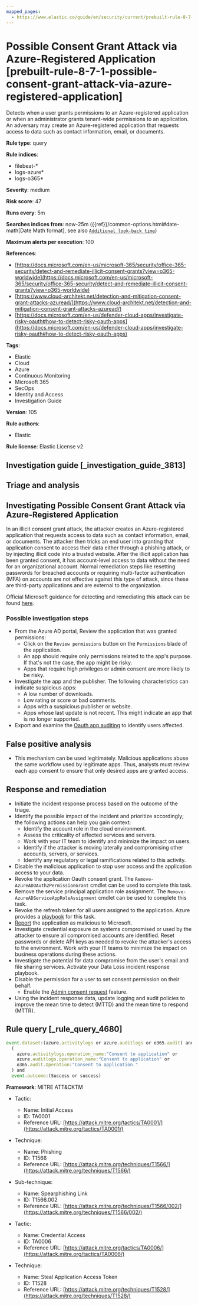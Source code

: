 ```yaml
---
mapped_pages:
  - https://www.elastic.co/guide/en/security/current/prebuilt-rule-8-7-1-possible-consent-grant-attack-via-azure-registered-application.html
---
```


# Possible Consent Grant Attack via Azure-Registered Application [prebuilt-rule-8-7-1-possible-consent-grant-attack-via-azure-registered-application]

Detects when a user grants permissions to an Azure-registered application or when an administrator grants tenant-wide permissions to an application. An adversary may create an Azure-registered application that requests access to data such as contact information, email, or documents.

**Rule type**: query

**Rule indices**:

* filebeat-*
* logs-azure*
* logs-o365*

**Severity**: medium

**Risk score**: 47

**Runs every**: 5m

**Searches indices from**: now-25m ({{ref}}/common-options.html#date-math[Date Math format], see also [`Additional look-back time`](docs-content://solutions/security/detect-and-alert/create-detection-rule.md#rule-schedule))

**Maximum alerts per execution**: 100

**References**:

* [https://docs.microsoft.com/en-us/microsoft-365/security/office-365-security/detect-and-remediate-illicit-consent-grants?view=o365-worldwide](https://docs.microsoft.com/en-us/microsoft-365/security/office-365-security/detect-and-remediate-illicit-consent-grants?view=o365-worldwide)
* [https://www.cloud-architekt.net/detection-and-mitigation-consent-grant-attacks-azuread/](https://www.cloud-architekt.net/detection-and-mitigation-consent-grant-attacks-azuread/)
* [https://docs.microsoft.com/en-us/defender-cloud-apps/investigate-risky-oauth#how-to-detect-risky-oauth-apps](https://docs.microsoft.com/en-us/defender-cloud-apps/investigate-risky-oauth#how-to-detect-risky-oauth-apps)

**Tags**:

* Elastic
* Cloud
* Azure
* Continuous Monitoring
* Microsoft 365
* SecOps
* Identity and Access
* Investigation Guide

**Version**: 105

**Rule authors**:

* Elastic

**Rule license**: Elastic License v2

## Investigation guide [_investigation_guide_3813]

## Triage and analysis

## Investigating Possible Consent Grant Attack via Azure-Registered Application

In an illicit consent grant attack, the attacker creates an Azure-registered application that requests access to data such as contact information, email, or documents. The attacker then tricks an end user into granting that application consent to access their data either through a phishing attack, or by injecting illicit code into a trusted website. After the illicit application has been granted consent, it has account-level access to data without the need for an organizational account. Normal remediation steps like resetting passwords for breached accounts or requiring multi-factor authentication (MFA) on accounts are not effective against this type of attack, since these are third-party applications and are external to the organization.

Official Microsoft guidance for detecting and remediating this attack can be found [here](https://docs.microsoft.com/en-us/microsoft-365/security/office-365-security/detect-and-remediate-illicit-consent-grants).

### Possible investigation steps

- From the Azure AD portal, Review the application that was granted permissions:
  - Click on the `Review permissions` button on the `Permissions` blade of the application.
  - An app should require only permissions related to the app's purpose. If that's not the case, the app might be risky.
  - Apps that require high privileges or admin consent are more likely to be risky.
- Investigate the app and the publisher. The following characteristics can indicate suspicious apps:
  -  A low number of downloads.
  -  Low rating or score or bad comments.
  -  Apps with a suspicious publisher or website.
  -  Apps whose last update is not recent. This might indicate an app that is no longer supported.
- Export and examine the [Oauth app auditing](https://docs.microsoft.com/en-us/defender-cloud-apps/manage-app-permissions#oauth-app-auditing) to identify users affected.

## False positive analysis

- This mechanism can be used legitimately. Malicious applications abuse the same workflow used by legitimate apps. Thus, analysts must review each app consent to ensure that only desired apps are granted access.

## Response and remediation

- Initiate the incident response process based on the outcome of the triage.
- Identify the possible impact of the incident and prioritize accordingly; the following actions can help you gain context:
    - Identify the account role in the cloud environment.
    - Assess the criticality of affected services and servers.
    - Work with your IT team to identify and minimize the impact on users.
    - Identify if the attacker is moving laterally and compromising other accounts, servers, or services.
    - Identify any regulatory or legal ramifications related to this activity.
- Disable the malicious application to stop user access and the application access to your data.
- Revoke the application Oauth consent grant. The `Remove-AzureADOAuth2PermissionGrant` cmdlet can be used to complete this task.
- Remove the service principal application role assignment. The `Remove-AzureADServiceAppRoleAssignment` cmdlet can be used to complete this task.
- Revoke the refresh token for all users assigned to the application. Azure provides a [playbook](https://github.com/Azure/Azure-Sentinel/tree/master/Playbooks/Revoke-AADSignInSessions) for this task.
- [Report](https://docs.microsoft.com/en-us/defender-cloud-apps/manage-app-permissions#send-feedback) the application as malicious to Microsoft.
- Investigate credential exposure on systems compromised or used by the attacker to ensure all compromised accounts are identified. Reset passwords or delete API keys as needed to revoke the attacker's access to the environment. Work with your IT teams to minimize the impact on business operations during these actions.
- Investigate the potential for data compromise from the user's email and file sharing services. Activate your Data Loss incident response playbook.
- Disable the permission for a user to set consent permission on their behalf.
  - Enable the [Admin consent request](https://docs.microsoft.com/en-us/azure/active-directory/manage-apps/configure-admin-consent-workflow) feature.
- Using the incident response data, update logging and audit policies to improve the mean time to detect (MTTD) and the mean time to respond (MTTR).

## Rule query [_rule_query_4680]

```js
event.dataset:(azure.activitylogs or azure.auditlogs or o365.audit) and
  (
    azure.activitylogs.operation_name:"Consent to application" or
    azure.auditlogs.operation_name:"Consent to application" or
    o365.audit.Operation:"Consent to application."
  ) and
  event.outcome:(Success or success)
```

**Framework**: MITRE ATT&CKTM

* Tactic:

    * Name: Initial Access
    * ID: TA0001
    * Reference URL: [https://attack.mitre.org/tactics/TA0001/](https://attack.mitre.org/tactics/TA0001/)

* Technique:

    * Name: Phishing
    * ID: T1566
    * Reference URL: [https://attack.mitre.org/techniques/T1566/](https://attack.mitre.org/techniques/T1566/)

* Sub-technique:

    * Name: Spearphishing Link
    * ID: T1566.002
    * Reference URL: [https://attack.mitre.org/techniques/T1566/002/](https://attack.mitre.org/techniques/T1566/002/)

* Tactic:

    * Name: Credential Access
    * ID: TA0006
    * Reference URL: [https://attack.mitre.org/tactics/TA0006/](https://attack.mitre.org/tactics/TA0006/)

* Technique:

    * Name: Steal Application Access Token
    * ID: T1528
    * Reference URL: [https://attack.mitre.org/techniques/T1528/](https://attack.mitre.org/techniques/T1528/)



